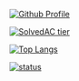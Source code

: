 [![Github Profile](https://github-readme-stats.vercel.app/api?username=manguuu&count_private=true&hide=contribs,prs&show_icons=true&theme=vue-dark)](https://github.com/manguuu)


[![SolvedAC tier](http://mazassumnida.wtf/api/v2/generate_badge?boj=msphere)](https://solved.ac/msphere)


[![Top Langs](https://github-readme-stats.vercel.app/api/top-langs/?username=manguuu&layout=compact&hide=Visual%20Basic)](https://github.com/anuraghazra/github-readme-stats)


[![status](https://github-readme-streak-stats.herokuapp.com/?user=manguuu&)](#)
